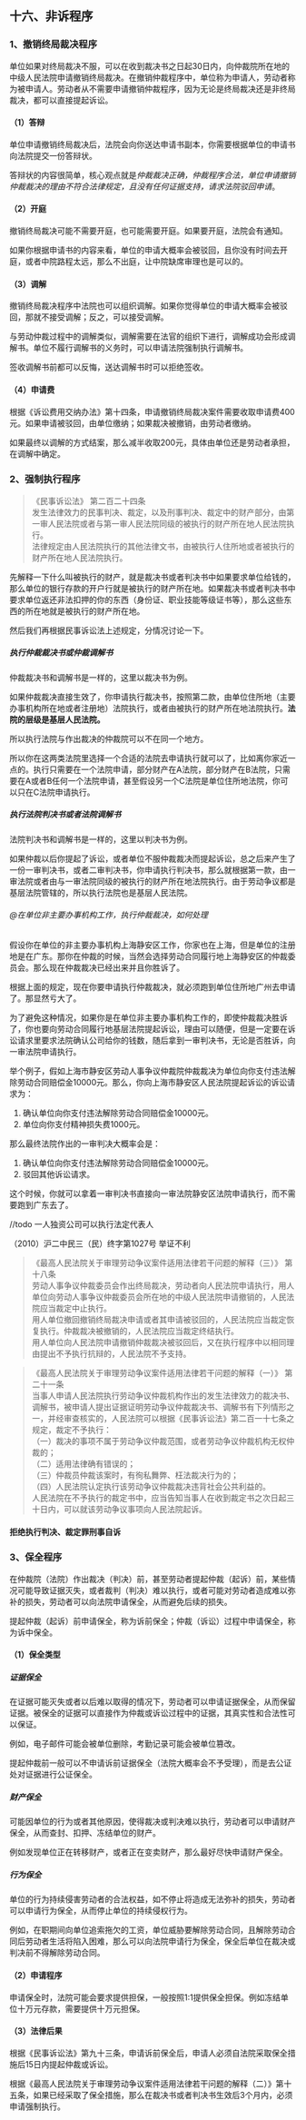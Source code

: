 ## 十六、非诉程序

### 1、撤销终局裁决程序

单位如果对终局裁决不服，可以在收到裁决书之日起30日内，向仲裁院所在地的中级人民法院申请撤销终局裁决。在撤销仲裁程序中，单位称为申请人，劳动者称为被申请人。劳动者从不需要申请撤销仲裁程序，因为无论是终局裁决还是非终局裁决，都可以直接提起诉讼。

#### （1）答辩

单位申请撤销终局裁决后，法院会向你送达申请书副本，你需要根据单位的申请书向法院提交一份答辩状。

答辩状的内容很简单，核心观点就是*仲裁裁决正确，仲裁程序合法，单位申请撤销仲裁裁决的理由不符合法律规定，且没有任何证据支持，请求法院驳回申请*。

#### （2）开庭

撤销终局裁决可能不需要开庭，也可能需要开庭。如果要开庭，法院会有通知。

如果你根据申请书的内容来看，单位的申请大概率会被驳回，且你没有时间去开庭，或者中院路程太远，那么不出庭，让中院缺席审理也是可以的。

#### （3）调解

撤销终局裁决程序中法院也可以组织调解。如果你觉得单位的申请大概率会被驳回，那就不接受调解；反之，可以接受调解。

与劳动仲裁过程中的调解类似，调解需要在法官的组织下进行，调解成功会形成调解书。单位不履行调解书的义务时，可以申请法院强制执行调解书。

签收调解书前都可以反悔，送达调解书时可以拒绝签收。

#### （4）申请费

根据《诉讼费用交纳办法》第十四条，申请撤销终局裁决案件需要收取申请费400元。如果申请被驳回，由单位缴纳；如果裁决被撤销，由劳动者缴纳。

如果最终以调解的方式结案，那么减半收取200元，具体由单位还是劳动者承担，在调解中确定。

### 2、强制执行程序

> 《民事诉讼法》 第二百二十四条   
发生法律效力的民事判决、裁定，以及刑事判决、裁定中的财产部分，由第一审人民法院或者与第一审人民法院同级的被执行的财产所在地人民法院执行。  
法律规定由人民法院执行的其他法律文书，由被执行人住所地或者被执行的财产所在地人民法院执行。

先解释一下什么叫被执行的财产，就是裁决书或者判决书中如果要求单位给钱的，那么单位的银行存款的开户行就是被执行的财产所在地。如果裁决书或者判决书中要求单位返还非法扣押的你的东西（身份证、职业技能等级证书等），那么这些东西的所在地就是被执行的财产所在地。

然后我们再根据民事诉讼法上述规定，分情况讨论一下。

##### 执行仲裁裁决书或仲裁调解书

仲裁裁决书和调解书是一样的，这里以裁决书为例。

如果仲裁裁决直接生效了，你申请执行裁决书，按照第二款，由单位住所地（主要办事机构所在地或者注册地）法院执行，或者由被执行的财产所在地法院执行。**法院的层级是基层人民法院。**

所以执行法院与作出裁决的仲裁院可以不在同一个地方。

所以你在这两类法院里选择一个合适的法院去申请执行就可以了，比如离你家近一点的。执行只需要在一个法院申请，部分财产在A法院，部分财产在B法院，只需要在A或者B任何一个法院申请，甚至假设另一个C法院是单位住所地法院，你可以只在C法院申请执行。

##### 执行法院判决书或者法院调解书

法院判决书和调解书是一样的，这里以判决书为例。

如果仲裁以后你提起了诉讼，或者单位不服仲裁裁决而提起诉讼，总之后来产生了一份一审判决书，或者二审判决书，你申请执行判决书，那么就根据第一款，由一审法院或者由与一审法院同级的被执行的财产所在地法院执行。由于劳动争议都是基层法院管辖的，所以执行法院也是基层人民法院。

###### @在单位非主要办事机构工作，执行仲裁裁决，如何处理

假设你在单位的非主要办事机构上海静安区工作，你家也在上海，但是单位的注册地是在广东。那你在仲裁的时候，当然会选择劳动合同履行地上海静安区的仲裁委员会。那么现在仲裁裁决已经出来并且你胜诉了。

根据上面的规定，现在你要申请执行仲裁裁决，就必须跑到单位住所地广州去申请了。那显然亏大了。

为了避免这种情况，如果你是在单位非主要办事机构工作的，即使仲裁裁决胜诉了，你也要向劳动合同履行地基层法院提起诉讼，理由可以随便，但是一定要在诉讼请求里要求法院确认公司给你的钱数，随后拿到一审判决书，无论是否胜诉，向一审法院申请执行。

举个例子，假如上海市静安区劳动人事争议仲裁院仲裁裁决为单位向你支付违法解除劳动合同赔偿金10000元。那么，你向上海市静安区人民法院提起诉讼的诉讼请求为：
1. 确认单位向你支付违法解除劳动合同赔偿金10000元。
2. 单位向你支付精神损失费1000元。
 
那么最终法院作出的一审判决大概率会是：
1. 确认单位向你支付违法解除劳动合同赔偿金10000元。
2. 驳回其他诉讼请求。

这个时候，你就可以拿着一审判决书直接向一审法院静安区法院申请执行，而不需要跑到广东去了。

//todo 一人独资公司可以执行法定代表人

（2010）沪二中民三（民）终字第1027号 举证不利


> 《最高人民法院关于审理劳动争议案件适用法律若干问题的解释（三）》 第十八条  
劳动人事争议仲裁委员会作出终局裁决，劳动者向人民法院申请执行，用人单位向劳动人事争议仲裁委员会所在地的中级人民法院申请撤销的，人民法院应当裁定中止执行。  
用人单位撤回撤销终局裁决申请或者其申请被驳回的，人民法院应当裁定恢复执行。仲裁裁决被撤销的，人民法院应当裁定终结执行。  
用人单位向人民法院申请撤销仲裁裁决被驳回后，又在执行程序中以相同理由提出不予执行抗辩的，人民法院不予支持。

> 《最高人民法院关于审理劳动争议案件适用法律若干问题的解释（一）》 第二十一条  
当事人申请人民法院执行劳动争议仲裁机构作出的发生法律效力的裁决书、调解书，被申请人提出证据证明劳动争议仲裁裁决书、调解书有下列情形之一，并经审查核实的，人民法院可以根据《民事诉讼法》第二百一十七条之规定，裁定不予执行：  
（一）裁决的事项不属于劳动争议仲裁范围，或者劳动争议仲裁机构无权仲裁的；  
（二）适用法律确有错误的；  
（三）仲裁员仲裁该案时，有徇私舞弊、枉法裁决行为的；  
（四）人民法院认定执行该劳动争议仲裁裁决违背社会公共利益的。  
人民法院在不予执行的裁定书中，应当告知当事人在收到裁定书之次日起三十日内，可以就该劳动争议事项向人民法院起诉。

#### 拒绝执行判决、裁定罪刑事自诉

### 3、保全程序

在仲裁院（法院）作出裁决（判决）前，甚至劳动者提起仲裁（起诉）前，某些情况可能导致证据灭失，或者裁判（判决）难以执行，或者可能对劳动者造成难以弥补的损失，劳动者可以向法院申请保全，从而避免后续的损失。

提起仲裁（起诉）前申请保全，称为诉前保全；仲裁（诉讼）过程中申请保全，称为诉中保全。

#### （1）保全类型

##### 证据保全

在证据可能灭失或者以后难以取得的情况下，劳动者可以申请证据保全，从而保留证据。被保全的证据可以直接作为仲裁或诉讼过程中的证据，其真实性和合法性可以保证。

例如，电子邮件可能会被单位删除，考勤记录可能会被单位篡改。

提起仲裁前一般可以不申请诉前证据保全（法院大概率会不予受理），而是去公证处对证据进行公证保全。

##### 财产保全

可能因单位的行为或者其他原因，使得裁决或判决难以执行，劳动者可以申请财产保全，从而查封、扣押、冻结单位的财产。

例如发现单位正在转移财产，或者正在变卖财产，那么最好尽快申请财产保全。

##### 行为保全

单位的行为持续侵害劳动者的合法权益，如不停止将造成无法弥补的损失，劳动者可以申请行为保全，从而停止单位的持续侵权行为。

例如，在职期间向单位追索拖欠的工资，单位威胁要解除劳动合同，且解除劳动合同后劳动者生活将陷入困难，那么可以向法院申请行为保全，保全后单位在裁决或判决前不得解除劳动合同。

#### （2）申请程序

申请保全时，法院可能会要求提供担保，一般按照1:1提供保全担保。例如冻结单位十万元存款，需要提供十万元担保。

#### （3）法律后果

根据《民事诉讼法》第九十三条，申请诉前保全后，申请人必须自法院采取保全措施后15日内提起仲裁或诉讼。

根据《最高人民法院关于审理劳动争议案件适用法律若干问题的解释（二）》第十五条，如果已经采取了保全措施，那么在裁决书或者判决书生效后3个月内，必须申请强制执行。
